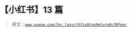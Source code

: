 # 【小红书】13 篇

> 原文：[`www.yuque.com/for_lazy/thfiu8/xo9elurn0c39feec`](https://www.yuque.com/for_lazy/thfiu8/xo9elurn0c39feec)



